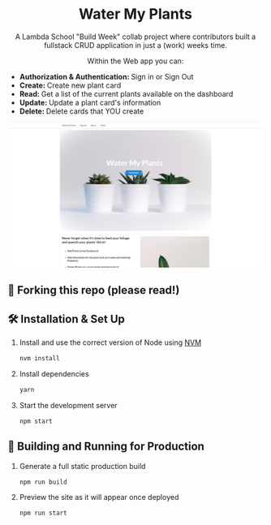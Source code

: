 
<h1 align="center">
  Water My Plants
</h1>
<p align="center">
  A Lambda School "Build Week" collab project where contributors built a fullstack CRUD application in just a (work) weeks time.  
</p>
<p align="center">
  Within the Web app you can: 
  <ul>
    <li><b>Authorization & Authentication: </b>Sign in or Sign Out</li>
    <li><b>Create: </b>Create new plant card</li>
    <li><b>Read: </b>Get a list of the current plants available on the dashboard</li>
    <li><b>Update: </b>Update a plant card's information</li>
    <li><b>Delete: </b>Delete cards that YOU create</li>
  </ul>
</p>

![demo](src/assets/demo2.png)

## 🚨 Forking this repo (please read!)


## 🛠 Installation & Set Up


1. Install and use the correct version of Node using [NVM](https://github.com/nvm-sh/nvm)

   ```sh
   nvm install
   ```

2. Install dependencies

   ```sh
   yarn
   ```

3. Start the development server

   ```sh
   npm start
   ```

## 🚀 Building and Running for Production

1. Generate a full static production build

   ```sh
   npm run build
   ```

2. Preview the site as it will appear once deployed

   ```sh
   npm run start
